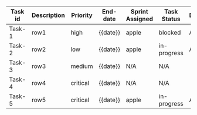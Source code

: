 | Task id  | Description | Priority | End-date| Sprint Assigned | Task Status | Developer |
| -- | -- | -- | -- | -- | -- | -- | 
|Task-1  | row1 | high | {{date}} | apple | blocked | Aravind |
|Task-2  | row2 | low | {{date}} | apple | in-progress | Aravind |
|Task-3  | row3 | medium | {{date}} | N/A | N/A | |
|Task-4  | row4 | critical | {{date}} | N/A | N/A | |
|Task-5  | row5 | critical | {{date}} | apple | in-progress | Aravind |

